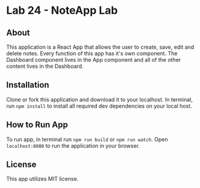 # Lab 24 - NoteApp Lab

## About

This application is a React App that allows the user to create, save, edit and delete notes.  Every function of this app has it's own component.  The Dashboard component lives in the App component and all of the other content lives in the Dashboard.

## Installation

Clone or fork this application and download it to your localhost.  In terminal, run ```npm install``` to install all required dev dependencies on your local host.

## How to Run App

To run app, in terminal run ```npm run build``` or ```npm run watch```.  Open ```localhost:8080``` to run the application in your browser.

## License

This app utilizes MIT license.
